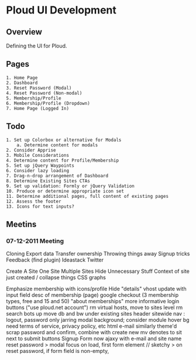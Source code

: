 # Ploud UI Development

## Overview

Defining the UI for Ploud.

## Pages

    1. Home Page
    2. Dashboard
    3. Reset Password (Modal)
    4. Reset Password (Non-modal)
    5. Membership/Profile
    6. Membership/Profile (Dropdown)
    7. Home Page (Logged In)
    
## Todo

    1. Set up Colorbox or alternative for Modals
        a. Determine content for modals
    2. Consider Apprise
    3. Mobile Considerations
    4. Determine content for Profile/Membership
    5. Set up jQuery Waypoints
    6. Consider lazy loading
    7. Drag-n-drop arrangement of Dashboard
    8. Determine Existing Sites CTAs
    9. Set up validation: Formly or jQuery Validation
    10. Produce or determine appropriate icon set
    11. Determine additional pages, full content of existing pages
    12. Assess the footer
    13. Icons for text inputs?
    
## Meetins

### 07-12-2011 Meeting

Cloning
Export data
Transfer ownership
Throwing things away
Signup tricks
Feedback (find plugin)
Ideastack
Twitter

Create A Site
One Site
Multiple Sites
Hide Unnecessary Stuff
Context of site just created / collapse things
CSS graphs

Emphasize membership with icons/profile
Hide "details"
vhost update with input field
desc of membership (page)
google checkout (3 membership types, free and 15 and 50)
"about memberships"
more informative login buttons ("use ploud.net account")
rm virtual hosts, move to sites level
rm search bots up
move db and bw under existing sites header
sitewide nav : logout, password only
jarring modal background; consider module hover bg
need terms of service, privacy policy, etc
html e-mail similarly theme'd
scrap password and confirm, combine with create new
mv denotes to sit next to submit buttons
Signup Form now ajaxy with e-mail and site name
reset password > modal
focus on load, first form element
// sketchy > on reset password, if form field is non-empty, 